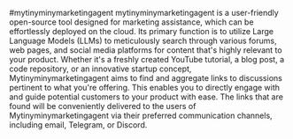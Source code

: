 #mytinyminymarketingagent
mytinyminymarketingagent is a user-friendly open-source tool designed for marketing assistance, which can be effortlessly deployed on the cloud. Its primary function is to utilize Large Language Models (LLMs) to meticulously search through various forums, web pages, and social media platforms for content that's highly relevant to your product. Whether it's a freshly created YouTube tutorial, a blog post, a code repository, or an innovative startup concept, Mytinyminymarketingagent aims to find and aggregate links to discussions pertinent to what you're offering. This enables you to directly engage with and guide potential customers to your product with ease. The links that are found will be conveniently delivered to the users of Mytinyminymarketingagent via their preferred communication channels, including email, Telegram, or Discord.
